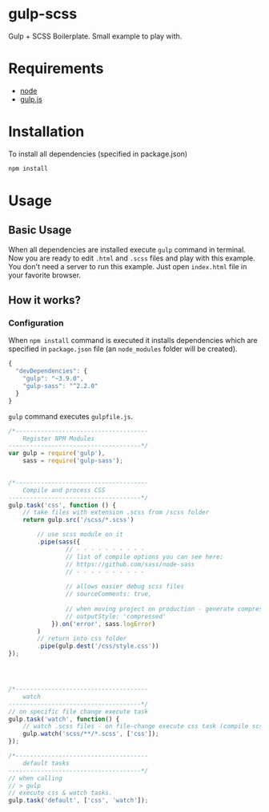 # gulp-scss
Gulp + SCSS Boilerplate. Small example to play with.


# Requirements
- [node](http://nodejs.org)
- [gulp.js](http://gulpjs.com)


# Installation

To install all dependencies (specified in package.json)
```bash
npm install
```

# Usage

## Basic Usage

When all dependencies are installed execute `gulp` command in terminal. Now you are ready to edit `.html` and `.scss` files and play with this example. You don't need a server to run this example. Just open `index.html` file in your favorite browser.

## How it works?

### Configuration

When `npm install` command is executed it installs dependencies which are specified in `package.json` file (an `node_modules` folder will be created).
```javascript
{
  "devDependencies": {
    "gulp": "~3.9.0",
    "gulp-sass": "^2.2.0"
  }
}

```

`gulp` command executes `gulpfile.js`.
```javascript
/*-------------------------------------
	Register NPM Modules
-------------------------------------*/
var gulp = require('gulp'),
	sass = require('gulp-sass');
	

/*-------------------------------------
	Compile and process CSS
-------------------------------------*/
gulp.task('css', function () {
	// take files with extension .scss from /scss folder
	return gulp.src('/scss/*.scss')

		// use scss module on it
		.pipe(sass({
				// - - - - - - - - - - 
				// list of compile options you can see here:
				// https://github.com/sass/node-sass
				// - - - - - - - - - - 
				
				// allows easier debug scss files
	            // sourceComments: true,
	            
	            // when moving project on production - generate compressed version of css
	            // outputStyle: 'compressed'
        	}).on('error', sass.logError)
		)
		// return into css folder
		.pipe(gulp.dest('/css/style.css'))
});




/*-------------------------------------
	watch
-------------------------------------*/
// on specific file change execute task
gulp.task('watch', function() {
	// watch .scss files - on file-change execute css task (compile scss)
	gulp.watch('scss/**/*.scss', ['css']);
});

/*-------------------------------------
	default tasks
-------------------------------------*/
// when calling 
// > gulp
// execute css & watch tasks.
gulp.task('default', ['css', 'watch']);
```